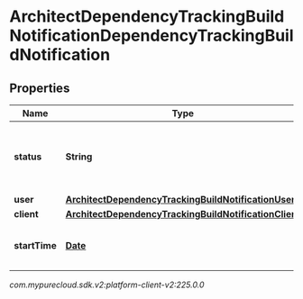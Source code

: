 # ArchitectDependencyTrackingBuildNotificationDependencyTrackingBuildNotification


## Properties

| Name | Type | Description | Notes |
| ------------ | ------------- | ------------- | ------------- |
| **status** | **String** | The organization's new dependency tracking build status |  [optional] |
| **user** | [**ArchitectDependencyTrackingBuildNotificationUser**](ArchitectDependencyTrackingBuildNotificationUser) |  |  [optional] |
| **client** | [**ArchitectDependencyTrackingBuildNotificationClient**](ArchitectDependencyTrackingBuildNotificationClient) |  |  [optional] |
| **startTime** | [**Date**](Date) | The time the last build started, in ISO 8601 format |  [optional] |




_com.mypurecloud.sdk.v2:platform-client-v2:225.0.0_
